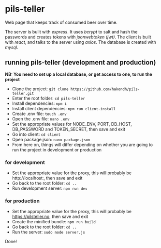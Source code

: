 # pils-teller
Web page that keeps track of consumed beer over time.

The server is built with *express*. It uses *bcrypt* to salt and hash the passwords and creates tokens with *jsonwebtoken (jwt)*.
The client is built with *react*, and talks to the server using *axios*.
The database is created with *mysql*.

## running pils-teller (development and production)
**NB: You need to set up a local database, or get access to one, to run the project**
- Clone the project: `git clone https://github.com/hakondh/pils-teller.git`
- Enter the root folder: `cd pils-teller`
- Install dependencies: `npm i`
- Install client dependencies: `npm run client-install`
- Create .env file: `touch .env`
- Open the .env file: `nano .env`
- Set the appropriate values for NODE_ENV, PORT, DB_HOST, DB_PASSWORD and TOKEN_SECRET, then save and exit
- Go into client: `cd client`
- Open package.json: `nano package.json`
- From here on, things will differ depending on whether you are going to run the project in development or production
### for development
- Set the appropriate value for the proxy, this will probably be http://localhost:<your chosen server port>, then save and exit
- Go back to the root folder: `cd ..`
- Run development server: `npm run dev`
### for production 
- Set the appropriate value for the proxy, this will probably be https://pilsteller.no, then save and exit
- Create the minified bundle: `npm run build`
- Go back to the root folder: `cd ..`
- Run the server: `sudo node server.js`

Done!
